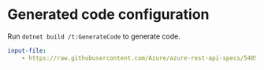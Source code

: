 # Generated code configuration

Run `dotnet build /t:GenerateCode` to generate code.

``` yaml
input-file:
    - https://raw.githubusercontent.com/Azure/azure-rest-api-specs/5405e748f1c2bfb3fce42d18b3a532da52e2782f/specification/mixedreality/data-plane/Microsoft.MixedReality/preview/2021-01-01-preview/mr-arr.json
```
